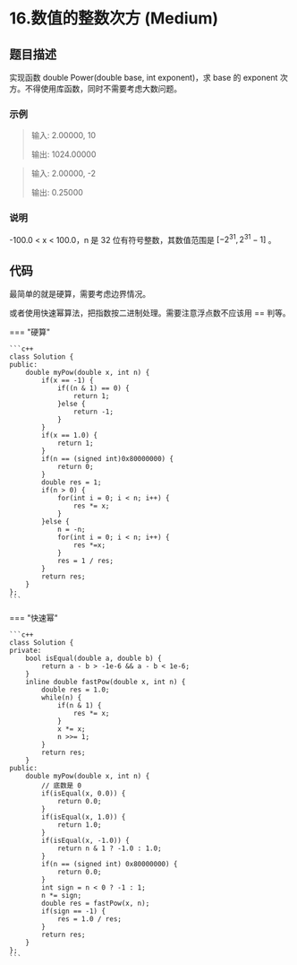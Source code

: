# 16.数值的整数次方 (Medium)

## 题目描述

实现函数 double Power(double base, int exponent)，求 base 的 exponent 次方。不得使用库函数，同时不需要考虑大数问题。

### 示例

> 输入: 2.00000, 10
>
> 输出: 1024.00000

> 输入: 2.00000, -2
>
> 输出: 0.25000

### 说明

-100.0 < x < 100.0，n 是 32 位有符号整数，其数值范围是 $[−2^{31}, 2^{31} − 1]$ 。

## 代码

最简单的就是硬算，需要考虑边界情况。

或者使用快速幂算法，把指数按二进制处理。需要注意浮点数不应该用 == 判等。

=== "硬算"

    ```c++
    class Solution {
    public:
        double myPow(double x, int n) {
            if(x == -1) {
                if((n & 1) == 0) {
                    return 1;
                }else {
                    return -1;
                }
            }
            if(x == 1.0) {
                return 1;
            }
            if(n == (signed int)0x80000000) {
                return 0;
            }
            double res = 1;
            if(n > 0) {
                for(int i = 0; i < n; i++) {
                    res *= x;
                }
            }else {
                n = -n;
                for(int i = 0; i < n; i++) {
                    res *=x;
                }
                res = 1 / res;
            }
            return res;
        }
    };
    ```
    
=== "快速幂"

    ```c++
    class Solution {
    private:
        bool isEqual(double a, double b) {
            return a - b > -1e-6 && a - b < 1e-6;
        }
        inline double fastPow(double x, int n) {
            double res = 1.0;
            while(n) {
                if(n & 1) {
                    res *= x;
                }
                x *= x;
                n >>= 1;
            }
            return res;
        }
    public:
        double myPow(double x, int n) {
            // 底数是 0
            if(isEqual(x, 0.0)) {
                return 0.0;
            }
            if(isEqual(x, 1.0)) {
                return 1.0;
            }
            if(isEqual(x, -1.0)) {
                return n & 1 ? -1.0 : 1.0;
            }
            if(n == (signed int) 0x80000000) {
                return 0.0;
            }
            int sign = n < 0 ? -1 : 1;
            n *= sign;
            double res = fastPow(x, n);
            if(sign == -1) {
                res = 1.0 / res;
            }
            return res;
        }
    };
    ```
